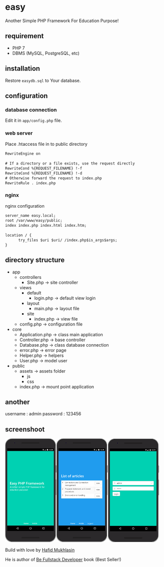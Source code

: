 # easy
Another Simple PHP Framework For Education Purpose!

## requirement

- PHP 7
- DBMS (MySQL, PostgreSQL, etc)

## installation

Restore `easydb.sql` to Your database. 

## configuration

### database connection

Edit it in `app/config.php` file.

### web server

Place .htaccess file in to public directory

```
RewriteEngine on

# If a directory or a file exists, use the request directly
RewriteCond %{REQUEST_FILENAME} !-f
RewriteCond %{REQUEST_FILENAME} !-d
# Otherwise forward the request to index.php
RewriteRule . index.php
```

### nginx

nginx configuration

```
server_name easy.local;
root /var/www/easy/public;
index index.php index.html index.htm;

location / {
      try_files $uri $uri/ /index.php$is_args$args;
}
```

## directory structure

+ app
  + controllers
    - Site.php  -> site controller
  + views
    + default
      - login.php -> default view login
    + layout
      - main.php  -> layout file
    + site
      - index.php -> view file
  - config.php  -> configuration file
+ core
  - Application.php -> class main application
  - Controller.php  -> base controller
  - Database.php  -> class database connection
  - error.php -> error page
  - Helper.php  -> helpers
  - User.php  -> model user
+ public
  + assets -> assets folder
    + js
    + css
  - index.php -> mount point application

## another

username : admin 
password : 123456

## screenshoot

![preview](preview.png)


Build with love by [Hafid Mukhlasin](http://hafidmukhlasin.com)

He is author of [Be Fullstack Developer](http://buku-laravel-vue.com) book (Best Seller!)
